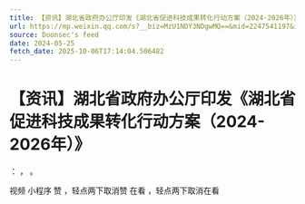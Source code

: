 ```yaml
---
title: 【资讯】湖北省政府办公厅印发《湖北省促进科技成果转化行动方案（2024-2026年）》
url: https://mp.weixin.qq.com/s?__biz=MzU1NDY3NDgwMQ==&mid=2247541197&idx=4&sn=2912af94b51e2fa4d9b66bcb970f38b1
source: Doonsec's feed
date: 2024-05-25
fetch_date: 2025-10-06T17:14:04.506482
---
```


# 【资讯】湖北省政府办公厅印发《湖北省促进科技成果转化行动方案（2024-2026年）》

：
，
。

视频
小程序
赞
，轻点两下取消赞
在看
，轻点两下取消在看